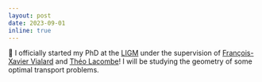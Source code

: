 ```yaml
---
layout: post
date: 2023-09-01
inline: true
---
```


:postal_horn: I officially started my PhD at the [LIGM](https://siteigm.univ-mlv.fr/) under the supervision of [François-Xavier Vialard](http://angkor.univ-mlv.fr/~vialard/) and [Théo Lacombe](https://tlacombe.github.io/)! I will be studying the geometry of some optimal transport problems.